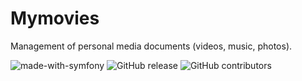 # Mymovies
Management of personal media documents (videos, music, photos).

![made-with-symfony](https://img.shields.io/badge/Made_with-Symfony_5.1-blue?style=flat)  ![GitHub release](https://img.shields.io/badge/version-1.0.0-lightgrey?style=flat)  ![GitHub contributors](https://img.shields.io/badge/Contributors-1-success?style=flat)
